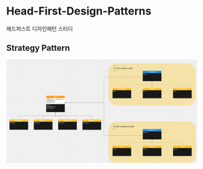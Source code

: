 # Head-First-Design-Patterns
헤드퍼스트 디자인패턴 스터디


## Strategy Pattern
<img src="/img/strategy_pattern.png" title="" alt=""></img>

